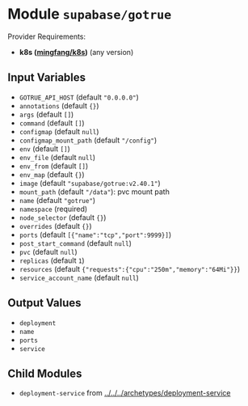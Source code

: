 
# Module `supabase/gotrue`

Provider Requirements:
* **k8s ([mingfang/k8s](https://registry.terraform.io/providers/mingfang/k8s/latest))** (any version)

## Input Variables
* `GOTRUE_API_HOST` (default `"0.0.0.0"`)
* `annotations` (default `{}`)
* `args` (default `[]`)
* `command` (default `[]`)
* `configmap` (default `null`)
* `configmap_mount_path` (default `"/config"`)
* `env` (default `[]`)
* `env_file` (default `null`)
* `env_from` (default `[]`)
* `env_map` (default `{}`)
* `image` (default `"supabase/gotrue:v2.40.1"`)
* `mount_path` (default `"/data"`): pvc mount path
* `name` (default `"gotrue"`)
* `namespace` (required)
* `node_selector` (default `{}`)
* `overrides` (default `{}`)
* `ports` (default `[{"name":"tcp","port":9999}]`)
* `post_start_command` (default `null`)
* `pvc` (default `null`)
* `replicas` (default `1`)
* `resources` (default `{"requests":{"cpu":"250m","memory":"64Mi"}}`)
* `service_account_name` (default `null`)

## Output Values
* `deployment`
* `name`
* `ports`
* `service`

## Child Modules
* `deployment-service` from [../../../archetypes/deployment-service](../../../archetypes/deployment-service)

